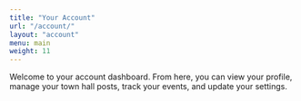 ```yaml
---
title: "Your Account"
url: "/account/"
layout: "account"
menu: main
weight: 11
---
```


Welcome to your account dashboard. From here, you can view your profile, manage your town hall posts, track your events, and update your settings.
